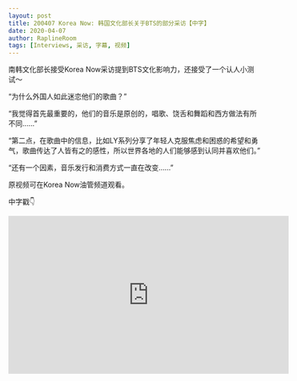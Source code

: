 ```yaml
---
layout: post
title: 200407 Korea Now: 韩国文化部长关于BTS的部分采访【中字】
date: 2020-04-07
author: RaplineRoom
tags: [Interviews, 采访, 字幕, 视频]
---
```


南韩文化部长接受Korea Now采访提到BTS文化影响力，还接受了一个认人小测试～

“为什么外国人如此迷恋他们的歌曲？”

“我觉得首先最重要的，他们的音乐是原创的，唱歌、饶舌和舞蹈和西方做法有所不同……”

“第二点，在歌曲中的信息，比如LY系列分享了年轻人克服焦虑和困惑的希望和勇气，歌曲传达了人皆有之的感性，所以世界各地的人们能够感到认同并喜欢他们。”

“还有一个因素，音乐发行和消费方式一直在改变……”

原视频可在Korea Now油管频道观看。

中字戳👇

<div class="video-container"><iframe width="560" height="315" src="https://www.youtube.com/embed/V1xZEizn2zY" frameborder="0" allow="accelerometer; autoplay; encrypted-media; gyroscope; picture-in-picture" allowfullscreen></iframe></div>



